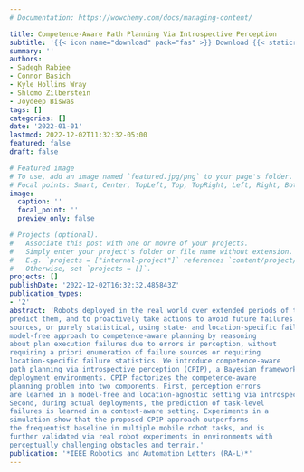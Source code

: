 ```yaml
---
# Documentation: https://wowchemy.com/docs/managing-content/

title: Competence-Aware Path Planning Via Introspective Perception
subtitle: '{{< icon name="download" pack="fas" >}} Download {{< staticref "uploads/rabiee-2022-competence.pdf" "newtab" >}}here{{< /staticref >}}.'
summary: ''
authors:
- Sadegh Rabiee
- Connor Basich
- Kyle Hollins Wray
- Shlomo Zilberstein
- Joydeep Biswas
tags: []
categories: []
date: '2022-01-01'
lastmod: 2022-12-02T11:32:32-05:00
featured: false
draft: false

# Featured image
# To use, add an image named `featured.jpg/png` to your page's folder.
# Focal points: Smart, Center, TopLeft, Top, TopRight, Left, Right, BottomLeft, Bottom, BottomRight.
image:
  caption: ''
  focal_point: ''
  preview_only: false

# Projects (optional).
#   Associate this post with one or mowre of your projects.
#   Simply enter your project's folder or file name without extension.
#   E.g. `projects = ["internal-project"]` references `content/project/deep-learning/index.md`.
#   Otherwise, set `projects = []`.
projects: []
publishDate: '2022-12-02T16:32:32.485843Z'
publication_types:
- '2'
abstract: 'Robots deployed in the real world over extended periods of time need to reason about unexpected failures, learn to
predict them, and to proactively take actions to avoid future failures. Existing approaches for competence-aware planning are either model-based, requiring explicit enumeration of known failure
sources, or purely statistical, using state- and location-specific failure statistics to infer competence. We instead propose a structured
model-free approach to competence-aware planning by reasoning
about plan execution failures due to errors in perception, without
requiring a priori enumeration of failure sources or requiring
location-specific failure statistics. We introduce competence-aware
path planning via introspective perception (CPIP), a Bayesian framework to iteratively learn and exploit task-level competence in novel
deployment environments. CPIP factorizes the competence-aware
planning problem into two components. First, perception errors
are learned in a model-free and location-agnostic setting via introspective perception prior to deployment in novel environments.
Second, during actual deployments, the prediction of task-level
failures is learned in a context-aware setting. Experiments in a
simulation show that the proposed CPIP approach outperforms
the frequentist baseline in multiple mobile robot tasks, and is
further validated via real robot experiments in environments with
perceptually challenging obstacles and terrain.'
publication: '*IEEE Robotics and Automation Letters (RA-L)*'
---
```

